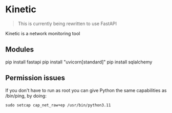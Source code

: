 # Kinetic
> This is currently being rewritten to use FastAPI

Kinetic is a network monitoring tool

## Modules

pip install fastapi
pip install "uvicorn[standard]"
pip install sqlalchemy

## Permission issues

If you don't have to run as root you can give Python the same capabilities as /bin/ping, by doing:

`sudo setcap cap_net_raw+ep /usr/bin/python3.11`
